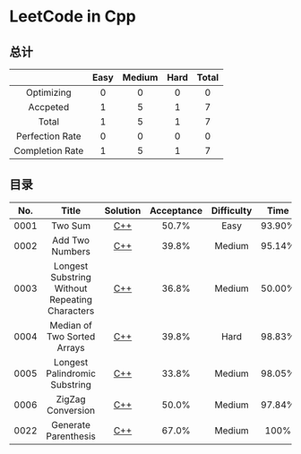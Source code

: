 # LeetCode in Cpp

## 总计

|                 | Easy | Medium | Hard | Total |
| :-------------: | :--: | :----: | :--: | :---: |
|   Optimizing    |  0   |   0    |  0   |   0   |
|    Accpeted     |  1   |   5    |  1   |   7   |
|      Total      |  1   |   5    |  1   |   7   |
| Perfection Rate |  0   |   0    |  0   |   0   |
| Completion Rate |  1   |   5    |  1   |   7   |

## 目录

| No.  |                     Title                      |                           Solution                           | Acceptance | Difficulty |  Time  | Space  |
| :--: | :--------------------------------------------: | :----------------------------------------------------------: | :--------: | :--------: | :----: | :----: |
| 0001 |                    Two Sum                     | [C++](https://github.com/nefe1ibatA/MyLeetCode-in-Cpp/tree/master/0001.%20Two%20sum) |   50.7%    |    Easy    | 93.90% | 98.46% |
| 0002 |                Add Two Numbers                 | [C++](https://github.com/nefe1ibatA/MyLeetCode-in-Cpp/tree/master/0002.%20Add%20Two%20Numbers) |   39.8%    |   Medium   | 95.14% | 74.84% |
| 0003 | Longest Substring Without Repeating Characters | [C++](https://github.com/nefe1ibatA/MyLeetCode-in-Cpp/tree/master/0003.%20Longest%20Substring%20Without%20Repeating%20Characters) |   36.8%    |   Medium   | 50.00% | 43.07% |
| 0004 |          Median of Two Sorted Arrays           | [C++](https://github.com/nefe1ibatA/MyLeetCode-in-Cpp/tree/master/0004.%20Medium%20of%20Two%20Sorted%20Arrays) |   39.8%    |    Hard    | 98.83% | 82.57% |
| 0005 |         Longest Palindromic Substring          | [C++](https://github.com/nefe1ibatA/MyLeetCode-in-Cpp/tree/master/0005.%20Longest%20Palindromic%20Substring) |   33.8%    |   Medium   | 98.05% | 72.13% |
| 0006 |               ZigZag Conversion                | [C++](https://github.com/nefe1ibatA/MyLeetCode-in-Cpp/tree/master/0006.%20ZigZag%20Conversion) |   50.0%    |   Medium   | 97.84% | 91.92% |
| 0022 |               Generate Parenthesis                | [C++](https://github.com/nefe1ibatA/MyLeetCode-in-Cpp/tree/master/0022.%20Generate%20Parenthesis) |   67.0%    |   Medium   | 100% | 95.43% |

